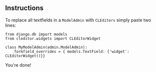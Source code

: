 Instructions
------------

To replace all textfields in a ``ModelAdmin`` with ``CLEditors`` simply paste two lines:

    
    from django.db import models
    from cleditor.widgets import CLEditorWidget

    class MyModelAdmin(admin.ModelAdmin):
        formfield_overrides = { models.TextField: {'widget': CLEditorWidget()}}

You're done!